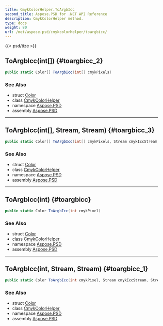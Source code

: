 ```yaml
---
title: CmykColorHelper.ToArgbIcc
second_title: Aspose.PSD for .NET API Reference
description: CmykColorHelper method. 
type: docs
weight: 80
url: /net/aspose.psd/cmykcolorhelper/toargbicc/
---
```

{{< psd/tize >}}
## ToArgbIcc(int[]) {#toargbicc_2}

```csharp
public static Color[] ToArgbIcc(int[] cmykPixels)
```

### See Also

* struct [Color](../../color/)
* class [CmykColorHelper](../)
* namespace [Aspose.PSD](../../cmykcolorhelper/)
* assembly [Aspose.PSD](../../../)

---

## ToArgbIcc(int[], Stream, Stream) {#toargbicc_3}

```csharp
public static Color[] ToArgbIcc(int[] cmykPixels, Stream cmykIccStream, Stream rgbIccStream)
```

### See Also

* struct [Color](../../color/)
* class [CmykColorHelper](../)
* namespace [Aspose.PSD](../../cmykcolorhelper/)
* assembly [Aspose.PSD](../../../)

---

## ToArgbIcc(int) {#toargbicc}

```csharp
public static Color ToArgbIcc(int cmykPixel)
```

### See Also

* struct [Color](../../color/)
* class [CmykColorHelper](../)
* namespace [Aspose.PSD](../../cmykcolorhelper/)
* assembly [Aspose.PSD](../../../)

---

## ToArgbIcc(int, Stream, Stream) {#toargbicc_1}

```csharp
public static Color ToArgbIcc(int cmykPixel, Stream cmykIccStream, Stream rgbIccStream)
```

### See Also

* struct [Color](../../color/)
* class [CmykColorHelper](../)
* namespace [Aspose.PSD](../../cmykcolorhelper/)
* assembly [Aspose.PSD](../../../)


